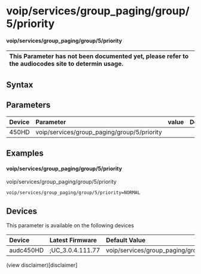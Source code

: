 ﻿---
description: voip/services/group_paging/group/5/priority
search: false
---

# voip/services/group_paging/group/5/priority

#### voip/services/group_paging/group/5/priority


| This Parameter has not been documented yet, please refer to the audiocodes site to determin usage.  | 
| :--- |

## Syntax

## Parameters
|Device|Parameter|value|Description|
|:---|:---|:---|:---|
| 450HD | voip/services/group_paging/group/5/priority |  |  |

## Examples
#### voip/services/group_paging/group/5/priority

voip/services/group_paging/group/5/priority

```
voip/services/group_paging/group/5/priority=NORMAL
```

## Devices
This parameter is available on the following devices

| Device | Latest Firmware | Default Value |
|:---|:---|:---|
| audc450HD | ;UC_3.0.4.111.77 | voip/services/group_paging/group/5/priority=NORMAL 

(view disclaimer)[disclaimer]
